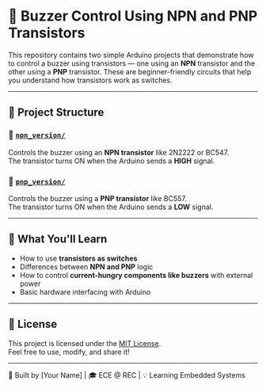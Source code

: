 # 🔔 Buzzer Control Using NPN and PNP Transistors

This repository contains two simple Arduino projects that demonstrate how to control a buzzer using transistors — one using an **NPN** transistor and the other using a **PNP** transistor. These are beginner-friendly circuits that help you understand how transistors work as switches.

---

## 📂 Project Structure

### 🔹 [`npn_version/`](npn_version)
Controls the buzzer using an **NPN transistor** like 2N2222 or BC547.  
The transistor turns ON when the Arduino sends a **HIGH** signal.

### 🔸 [`pnp_version/`](pnp_version)
Controls the buzzer using a **PNP transistor** like BC557.  
The transistor turns ON when the Arduino sends a **LOW** signal.

---

## 🧠 What You'll Learn

- How to use **transistors as switches**
- Differences between **NPN and PNP** logic
- How to control **current-hungry components like buzzers** with external power
- Basic hardware interfacing with Arduino

---

## 📄 License

This project is licensed under the [MIT License](LICENSE).  
Feel free to use, modify, and share it!

---

🧠 Built by [Your Name] | 🎓 ECE @ REC | 💡 Learning Embedded Systems
